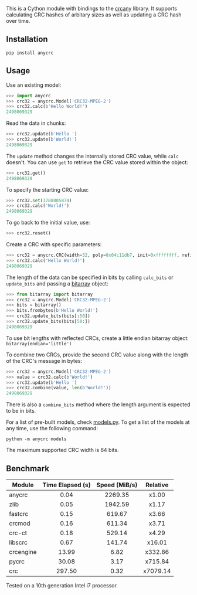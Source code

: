 This is a Cython module with bindings to the [crcany](https://github.com/madler/crcany) library. It supports calculating CRC hashes of arbitary sizes as well as updating a CRC hash over time.

## Installation

`pip install anycrc`

## Usage

Use an existing model:

```python
>>> import anycrc
>>> crc32 = anycrc.Model('CRC32-MPEG-2')
>>> crc32.calc(b'Hello World!')
2498069329
```

Read the data in chunks:

```python
>>> crc32.update(b'Hello ')
>>> crc32.update(b'World!')
2498069329
```

The `update` method changes the internally stored CRC value, while `calc` doesn't. You can use `get` to retrieve the CRC value stored within the object:

```python
>>> crc32.get()
2498069329
```

To specify the starting CRC value:

```python
>>> crc32.set(3788805874)
>>> crc32.calc('World!')
2498069329
```

To go back to the initial value, use:

```python
>>> crc32.reset()
```

Create a CRC with specific parameters:

```python
>>> crc32 = anycrc.CRC(width=32, poly=0x04c11db7, init=0xffffffff, refin=False, refout=False, xorout=0x00000000)
>>> crc32.calc('Hello World!')
2498069329
```

The length of the data can be specified in bits by calling `calc_bits` or `update_bits` and passing a [bitarray](https://github.com/ilanschnell/bitarray) object:

```python
>>> from bitarray import bitarray
>>> crc32 = anycrc.Model('CRC32-MPEG-2')
>>> bits = bitarray()
>>> bits.frombytes(b'Hello World!')
>>> crc32.update_bits(bits[:50])
>>> crc32.update_bits(bits[50:])
2498069329
```

To use bit lengths with reflected CRCs, create a little endian bitarray object: `bitarray(endian='little')`

To combine two CRCs, provide the second CRC value along with the length of the CRC's message in bytes:

```python
>>> crc32 = anycrc.Model('CRC32-MPEG-2')
>>> value = crc32.calc(b'World!')
>>> crc32.update(b'Hello ')
>>> crc32.combine(value, len(b'World!'))
2498069329
```

There is also a `combine_bits` method where the length argument is expected to be in bits.

For a list of pre-built models, check [models.py](https://github.com/marzooqy/anycrc/blob/main/src/anycrc/models.py). To get a list of the models at any time, use the following command:

`python -m anycrc models`

The maximum supported CRC width is 64 bits.

## Benchmark

| Module | Time Elapsed (s) | Speed (MiB/s) | Relative |
|---|:-:|:-:|:-:|
| anycrc | 0.04 | 2269.35 | x1.00 |
| zlib | 0.05 | 1942.59 | x1.17 |
| fastcrc | 0.15 | 619.67 | x3.66 |
| crcmod | 0.16 | 611.34 | x3.71 |
| crc-ct | 0.18 | 529.14 | x4.29 |
| libscrc | 0.67 | 141.74 | x16.01 |
| crcengine | 13.99 | 6.82 | x332.86 |
| pycrc | 30.08 | 3.17 | x715.84 |
| crc | 297.50 | 0.32 | x7079.14 |


Tested on a 10th generation Intel i7 processor.
